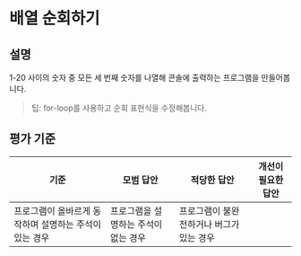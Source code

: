 # 배열 순회하기

## 설명

1-20 사이의 숫자 중 모든 세 번째 숫자를 나열해 콘솔에 출력하는 프로그램을 만들어봅니다.

> 팁: for-loop를 사용하고 순회 표현식을 수정해봅니다.

## 평가 기준

| 기준                                                   | 모범 답안                            | 적당한 답안                              | 개선이 필요한 답안 |
| ------------------------------------------------------ | ------------------------------------ | ---------------------------------------- | ------------------ |
| 프로그램이 올바르게 동작하며 설명하는 주석이 있는 경우 | 프로그램을 설명하는 주석이 없는 경우 | 프로그램이 불완전하거나 버그가 있는 경우 |
